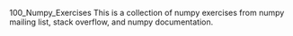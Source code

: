  100_Numpy_Exercises
This is a collection of numpy exercises from numpy mailing list, stack overflow, and numpy documentation.
